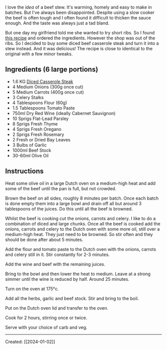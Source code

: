 I love the *idea* of a beef stew. It's warming, homely and easy to make in batches. But I've always been disappointed. Despite using a slow cooker the beef is often tough and I often found it difficult to thicken the sauce enough. And the taste was always just a tad bland.

But one day my girlfriend told me she wanted to try short ribs. So I found [this recipe](https://www.bonappetit.com/recipe/red-wine-braised-short-ribs) and ordered the ingredients. However the shop was out of the ribs. So I decided to buy some diced beef casserole steak and turn it into a stew instead. And it was delicious! The recipe is close to identical to the original with a few minor tweaks.

## Ingredients (6 large portions)

- 1.6 KG [Diced Casserole Steak](https://www.waitrose.com/ecom/products/duchy-organic-british-beef-diced-casserole-steak/810648-754863-754864)
- 4 Medium Onions (300g once cut)
- 5 Medium Carrots (400g once cut)
- 3 Celery Stalks
- 4 Tablespoons Flour (60g)
- 1.5 Tablespoons Tomato Paste
- 750ml Dry Red Wine (ideally Cabernet Sauvignon)
- 10 Sprigs Flat-Lead Parsley
- 8 Sprigs Fresh Thyme
- 4 Sprigs Fresh Oregano
- 2 Sprigs Fresh Rosemary
- 2 Fresh or Dried Bay Leaves
- 3 Bulbs of Garlic
- 1000ml Beef Stock
- 30-60ml Olive Oil

## Instructions

Heat some olive oil in a large Dutch oven on a medium-high heat and add some of the beef until the pan is full, but not crowded.

Brown the beef on all sides, roughly 8 minutes per batch. Once each batch is done empty them into a large bowl and drain off all but around 3 tablespoons of the juices. Do this until all the beef is browned.

Whilst the beef is cooking cut the onions, carrots and celery. I like to do a combination of diced and large chunks. Once all the beef is cooked add the onions, carrots and celery to the Dutch oven with some more oil, still over a medium-high heat. They just need to be browned. So stir often and they should be done after about 5 minutes.

Add the flour and tomato paste to the Dutch oven with the onions, carrots and celery still in it. Stir constantly for 2-3 minutes.

Add the wine and beef with the remaining juices.

Bring to the bowl and then lower the heat to medium. Leave at a strong simmer until the wine is reduced by half. Around 25 minutes.

Turn on the oven at 175°c.

Add all the herbs, garlic and beef stock. Stir and bring to the boil.

Put on the Dutch oven lid and transfer to the oven.

Cook for 2 hours, stirring once or twice.

Serve with your choice of carb and veg.

***

Created: [[2024-01-02]]